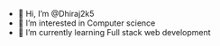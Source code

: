 - 👋 Hi, I’m @Dhiraj2k5
- 👀 I’m interested in Computer science
- 🌱 I’m currently learning Full stack web development
